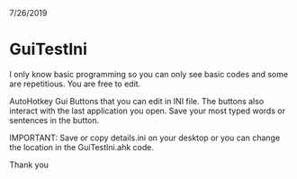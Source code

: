 7/26/2019

# GuiTestIni

I only know basic programming so you can only see basic codes and some are repetitious. You are free to edit.

AutoHotkey Gui Buttons that you can edit in INI file. 
The buttons also interact with the last application you open. 
Save your most typed words or sentences in the button.

IMPORTANT: Save or copy details.ini on your desktop or you can change the location in the GuiTestIni.ahk code.

Thank you
